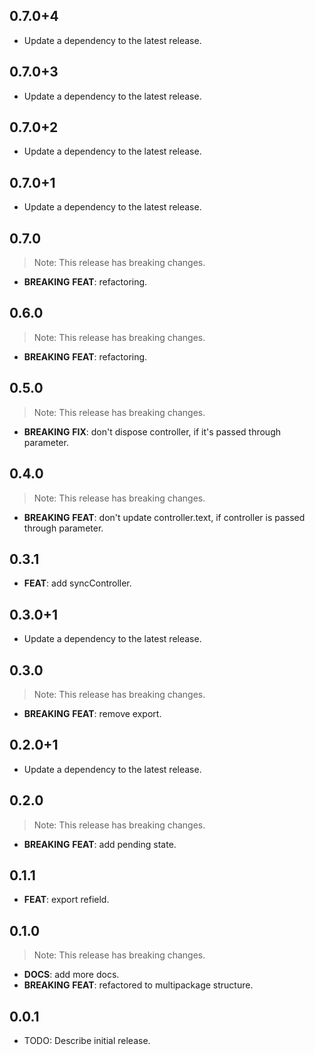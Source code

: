 ## 0.7.0+4

 - Update a dependency to the latest release.

## 0.7.0+3

 - Update a dependency to the latest release.

## 0.7.0+2

 - Update a dependency to the latest release.

## 0.7.0+1

 - Update a dependency to the latest release.

## 0.7.0

> Note: This release has breaking changes.

 - **BREAKING** **FEAT**: refactoring.

## 0.6.0

> Note: This release has breaking changes.

 - **BREAKING** **FEAT**: refactoring.

## 0.5.0

> Note: This release has breaking changes.

 - **BREAKING** **FIX**: don't dispose controller, if it's passed through parameter.

## 0.4.0

> Note: This release has breaking changes.

 - **BREAKING** **FEAT**: don't update controller.text, if controller is passed through parameter.

## 0.3.1

 - **FEAT**: add syncController.

## 0.3.0+1

 - Update a dependency to the latest release.

## 0.3.0

> Note: This release has breaking changes.

 - **BREAKING** **FEAT**: remove export.

## 0.2.0+1

 - Update a dependency to the latest release.

## 0.2.0

> Note: This release has breaking changes.

 - **BREAKING** **FEAT**: add pending state.

## 0.1.1

 - **FEAT**: export refield.

## 0.1.0

> Note: This release has breaking changes.

 - **DOCS**: add more docs.
 - **BREAKING** **FEAT**: refactored to multipackage structure.

## 0.0.1

* TODO: Describe initial release.
